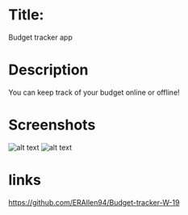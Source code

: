 # Title:
Budget tracker app


# Description
You can keep track of your budget online or offline!

# Screenshots

![alt text](./Images/budget-tracker-1.PNG)
![alt text](./Images/budget-tracker-2.PNG)




# links
https://github.com/ERAllen94/Budget-tracker-W-19

